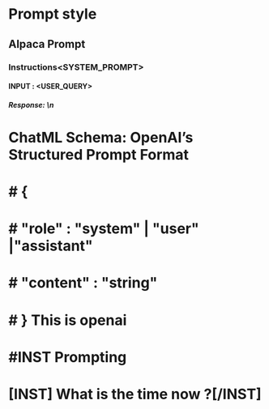 # Prompt style

## Alpaca Prompt

### Instructions<SYSTEM_PROMPT>

#### INPUT : <USER_QUERY>

##### Response: \n


# ChatML Schema: OpenAI’s Structured Prompt Format
# # {
# #     "role" : "system" | "user" |"assistant"
# #     "content" : "string"
# # } This is openai 

# #INST Prompting 
# [INST] What is the time now ?[/INST]